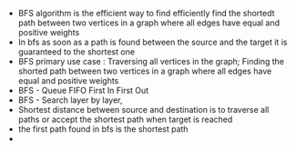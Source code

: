 - BFS algorithm is the efficient way to find efficiently find the shortedt path between two vertices in a graph where all edges have equal and positive weights
- In bfs as soon as a path is found between the source and the target it is guaranteed to the shortest one
- BFS primary use case : Traversing all vertices in the graph; Finding the shorted path between two vertices in a graph where all edges have equal and positive weights
- BFS - Queue FIFO First In First Out
- BFS - Search layer by layer,
- Shortest distance between source and destination is to traverse all paths or accept the shortest path when target is reached
- the first path found in bfs is the shortest path
-